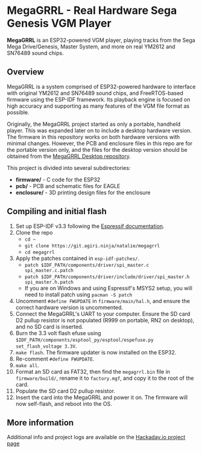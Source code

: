 MegaGRRL - Real Hardware Sega Genesis VGM Player
========
**MegaGRRL** is an ESP32-powered VGM player, playing tracks from the Sega Mega Drive/Genesis, Master System, and more on real YM2612 and SN76489 sound chips.

## Overview
MegaGRRL is a system comprised of ESP32-powered hardware to interface with original YM2612 and SN76489 sound chips, and FreeRTOS-based firmware using the ESP-IDF framework. Its playback engine is focused on high accuracy and supporting as many features of the VGM file format as possible.

Originally, the MegaGRRL project started as only a portable, handheld player. This was expanded later on to include a desktop hardware version. The firmware in this repository works on both hardware versions with minimal changes. However, the PCB and enclosure files in this repo are for the portable version only, and the files for the desktop version should be obtained from the [MegaGRRL Desktop repository](https://git.agiri.ninja/natalie/MegaGRRL_Desktop).

This project is divided into several subdirectories:
  * **firmware/** - C code for the ESP32
  * **pcb/** - PCB and schematic files for EAGLE
  * **enclosure/** - 3D printing design files for the enclosure

## Compiling and initial flash
1. Set up ESP-IDF v3.3 following the [Espressif documentation](https://docs.espressif.com/projects/esp-idf/en/v3.3/get-started/index.html).
2. Clone the repo
   - `cd ~`
   - `git clone https://git.agiri.ninja/natalie/megagrrl`
   - `cd megagrrl`
3. Apply the patches contained in `esp-idf-patches/`.
   - `patch $IDF_PATH/components/driver/spi_master.c spi_master.c.patch`
   - `patch $IDF_PATH/components/driver/include/driver/spi_master.h spi_master.h.patch`
   - If you are on Windows and using Espressif's MSYS2 setup, you will need to install patch using `pacman -S patch`
4. Uncomment `#define FWUPDATE` in `firmware/main/hal.h`, and ensure the correct hardware version is uncommented.
5. Connect the MegaGRRL's UART to your computer. Ensure the SD card D2 pullup resistor is not populated (R999 on portable, RN2 on desktop), and no SD card is inserted.
6. Burn the 3.3 volt flash efuse using `$IDF_PATH/components/esptool_py/esptool/espefuse.py set_flash_voltage 3.3V`.
7. `make flash`. The firmware updater is now installed on the ESP32.
8. Re-comment `#define FWUPDATE`.
9. `make all`.
10. Format an SD card as FAT32, then find the `megagrrl.bin` file in `firmware/build/`, rename it to `factory.mgf`, and copy it to the root of the card.
11. Populate the SD card D2 pullup resistor.
12. Insert the card into the MegaGRRL and power it on. The firmware will now self-flash, and reboot into the OS.

## More information

Additional info and project logs are available on the [Hackaday.io project page](https://hackaday.io/project/161741-megagrrl-portable-ym2612-vgm-player)
